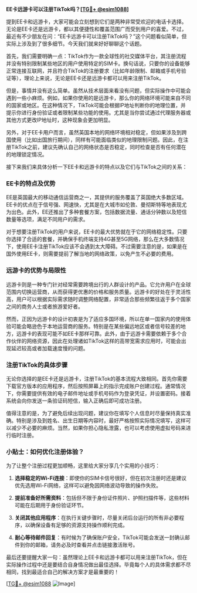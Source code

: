 **EE卡远游卡可以注册TikTok吗？[[TG💪+ @esim1088](https://t.me/s/esim1088)]**

提到EE卡和远游卡，大家可能会立刻想到它们是两种非常受欢迎的电话卡选择。无论是EE卡还是远游卡，都以其便捷性和覆盖范围广而受到用户的喜爱。不过，最近有不少朋友在问：“EE卡远游卡可以注册TikTok吗？”这个问题看似简单，但实际上涉及到了很多细节。今天我们就来好好聊聊这个话题。

首先，我们需要明确一点：TikTok作为一款全球性的社交媒体平台，其注册流程并没有特别限制某些地区的用户使用特定的SIM卡。换句话说，只要你的设备能够正常连接互联网，并且符合TikTok的注册要求（比如年龄限制、邮箱或手机号验证等），理论上来说，无论是EE卡还是远游卡都可以用来注册TikTok。

但是，事情并没有这么简单。虽然从技术层面来看没有问题，但实际操作中可能会遇到一些小麻烦。例如，如果你使用的是远游卡，那么你的网络环境可能来自不同的国家或地区。在这种情况下，TikTok可能会根据IP地址判断你的地理位置，并提示你进行身份验证或者限制某些功能的使用。尤其是当你尝试通过代理服务器或其他方式更改IP地址时，这种现象会更加明显。

另外，对于EE卡用户而言，虽然英国本地的网络环境相对稳定，但如果涉及到跨国使用（比如出国旅行期间），同样有可能面临类似的地理限制问题。因此，在注册TikTok之前，建议先确认自己的网络状态是否稳定，同时检查是否有任何潜在的地理锁定情况。

接下来我们来具体分析一下EE卡和远游卡的特点以及它们与TikTok之间的关系：

### EE卡的特点及优势

EE是英国最大的移动通信运营商之一，其提供的服务覆盖了英国绝大多数区域。EE卡的优点在于信号强、网速快，尤其是在大城市如伦敦、曼彻斯特等地表现尤为出色。此外，EE还推出了多种套餐方案，包括数据流量、通话分钟数以及短信数量等选项，满足不同用户的需求。

对于想要注册TikTok的用户来说，EE卡的最大优势就在于它的网络稳定性。只要你选择了合适的套餐，并确保手机终端支持4G甚至5G网络，那么在大多数情况下，使用EE卡注册TikTok应该不会遇到太大障碍。不过需要注意的是，如果是在国外使用EE卡，则需要提前了解当地的网络政策，以免产生不必要的费用。

### 远游卡的优势与局限性

远游卡则是一种专门针对经常需要跨境出行的人群设计的产品。它允许用户在全球范围内切换运营商，从而获得更优惠的价格和服务质量。远游卡的好处在于灵活性高，用户可以根据实际需求随时调整网络配置，非常适合那些频繁往返于多个国家之间的商务人士或者旅游爱好者。

然而，正因为远游卡的设计初衷是为了适应多国环境，所以在单一国家内的使用体验可能会略逊色于本地运营商的服务。特别是在某些偏远地区或者信号较差的地方，远游卡的表现可能不如EE卡那样可靠。此外，由于远游卡需要依赖于多个合作伙伴的网络资源，因此在处理诸如TikTok这样的高带宽需求应用时，可能会出现延迟较高或者加载速度慢的问题。

### 注册TikTok的具体步骤

无论你选择的是EE卡还是远游卡，注册TikTok的基本流程大致相同。首先你需要下载官方版本的应用程序，然后按照屏幕上的指示完成账户创建过程。通常情况下，你需要提供有效的电子邮件地址或手机号码作为登录凭证，并设置密码。接着系统会向你发送一条验证码短信，输入正确后即可成功注册。

值得注意的是，为了避免后续出现问题，建议你在填写个人信息时尽量保持真实准确。特别是涉及到姓名、出生日期等内容时，最好严格按照实际情况填写，这样可以减少不必要的麻烦。当然，如果你担心隐私泄露，也可以考虑使用虚拟号码来进行临时注册。

### 小贴士：如何优化注册体验？

为了让整个注册过程更加顺畅，这里给大家分享几个实用的小技巧：

1. **选择稳定的Wi-Fi连接**：即使你的SIM卡信号很好，但在初次注册时还是建议优先选用Wi-Fi网络，这样可以避免因网络波动导致的操作失败。
   
2. **提前准备好所需资料**：包括但不限于身份证件照片、护照扫描件等，这些材料可能在后期用于身份验证环节。
   
3. **关闭其他应用程序**：在执行关键步骤时，尽量关闭后台运行的所有非必要程序，以确保设备有足够的资源支持操作顺利完成。

4. **耐心等待邮件回复**：有时候为了确保账户安全，TikTok可能会发送一封确认邮件到你的邮箱，请务必及时查看并点击链接激活账号。

最后还要提醒大家一句：虽然理论上EE卡和远游卡都可以用来注册TikTok，但在实际操作过程中还是要结合自身情况做出最佳选择。毕竟每个人的具体需求都不尽相同，找到最适合自己的解决方案才是最重要的！

[[TG💪+ @esim1088](https://t.me/s/esim1088) ![Image](https://i.postimg.cc/4NQfJmqS/Snipaste-2025-05-13-00-14-12.png)]